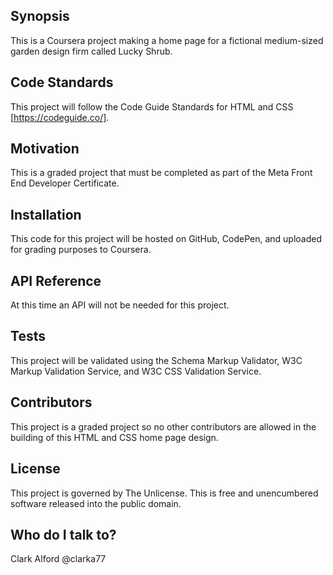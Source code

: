 ## Synopsis

This is a Coursera project making a home page for a fictional medium-sized garden design firm called Lucky Shrub.

## Code Standards

This project will follow the Code Guide Standards for HTML and CSS [https://codeguide.co/].

## Motivation

This is a graded project that must be completed as part of the Meta Front End Developer Certificate.

## Installation

This code for this project will be hosted on GitHub, CodePen, and uploaded for grading purposes to Coursera.

## API Reference

At this time an API will not be needed for this project.

## Tests

This project will be validated using the Schema Markup Validator, W3C Markup Validation Service, and W3C CSS Validation Service.

## Contributors

This project is a graded project so no other contributors are allowed in the building of this HTML and CSS home page design.

## License

This project is governed by The Unlicense.  This is free and unencumbered software released into the public domain.

## Who do I talk to?

Clark Alford
@clarka77

